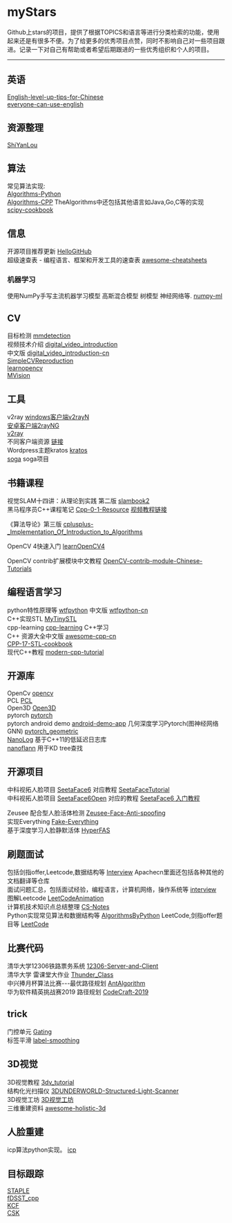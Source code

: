 # myStars
Github上stars的项目，提供了根据TOPICS和语言等进行分类检索的功能，使用起来还是有很多不便。为了给更多的优秀项目点赞，同时不影响自己对一些项目跟进。记录一下对自己有帮助或者希望后期跟进的一些优秀组织和个人的项目。
- - -
## 英语
[English-level-up-tips-for-Chinese](https://github.com/byoungd/English-level-up-tips-for-Chinese)   
[everyone-can-use-english](https://github.com/xiaolai/everyone-can-use-english)   

## 资源整理
[ShiYanLou](https://github.com/Ewenwan/ShiYanLou)   

## 算法
常见算法实现:   
[Algorithms-Python](https://github.com/TheAlgorithms/Python)   
[Algorithms-CPP](https://github.com/TheAlgorithms/C-Plus-Plus)   TheAlgorithms中还包括其他语言如Java,Go,C等的实现   
[scipy-cookbook](https://github.com/scipy/scipy-cookbook) 

## 信息
开源项目推荐更新 [HelloGitHub](https://github.com/521xueweihan/HelloGitHub)   
超级速查表 - 编程语言、框架和开发工具的速查表 [awesome-cheatsheets](https://github.com/skywind3000/awesome-cheatsheets)   

### 机器学习
使用NumPy手写主流机器学习模型 高斯混合模型 树模型 神经网络等. [numpy-ml](https://github.com/ddbourgin/numpy-ml)   

## CV
目标检测 [mmdetection](https://github.com/open-mmlab/mmdetection)   
视频技术介绍 [digital_video_introduction](https://github.com/leandromoreira/digital_video_introduction)  
中文版 [digital_video_introduction-cn](https://github.com/leandromoreira/digital_video_introduction/blob/master/README-cn.md)   
[SimpleCVReproduction](https://github.com/pprp/SimpleCVReproduction)   
[learnopencv](https://github.com/spmallick/learnopencv)   
[MVision](https://github.com/Ewenwan/MVision)   

## 工具
v2ray [windows客户端v2rayN](https://github.com/2dust/v2rayN)    
[安卓客户端2rayNG](https://github.com/2dust/v2rayNG)   
[v2ray](https://github.com/233boy/v2ray)   
不同客户端资源 [链接](https://www.v2ray.com/awesome/tools.html)   
Wordpress主题kratos [kratos](https://github.com/vtrois/kratos)   
[soga](https://github.com/sprov065/soga)  soga项目   

## 书籍课程
视觉SLAM十四讲：从理论到实践 第二版 [slambook2](https://github.com/gaoxiang12/slambook2)   
黑马程序员C++课程笔记 [Cpp-0-1-Resource](https://github.com/AnkerLeng/Cpp-0-1-Resource)  [视频教程链接](https://www.bilibili.com/video/av41559729/)   

《算法导论》第三版 [cplusplus-_Implementation_Of_Introduction_to_Algorithms](https://github.com/huaxz1986/cplusplus-_Implementation_Of_Introduction_to_Algorithms)   

OpenCV 4快速入门 [learnOpenCV4](https://github.com/fengzhenHIT/learnOpenCV4)   

OpenCV contrib扩展模块中文教程 [OpenCV-contrib-module-Chinese-Tutorials](https://github.com/fengzhenHIT/OpenCV-contrib-module-Chinese-Tutorials)   



## 编程语言学习
python特性原理等 [wtfpython](https://github.com/satwikkansal/wtfpython) 中文版 [wtfpython-cn](https://github.com/leisurelicht/wtfpython-cn)   
C++实现STL [MyTinySTL](https://github.com/Alinshans/MyTinySTL)   
cpp-learning [cpp-learning](https://github.com/fightingwangzq/cpp-learning) C++学习   
C++ 资源大全中文版 [awesome-cpp-cn](https://github.com/jobbole/awesome-cpp-cn)   
[CPP-17-STL-cookbook](https://github.com/xiaoweiChen/CPP-17-STL-cookbook)    
现代C++教程 [modern-cpp-tutorial](https://github.com/changkun/modern-cpp-tutorial)   
## 开源库
OpenCv [opencv](https://github.com/opencv/opencv)   
PCL [PCL](https://github.com/PointCloudLibrary/pcl)   
Open3D [Open3D](https://github.com/intel-isl/Open3D)   
pytorch [pytorch](https://github.com/pytorch/pytorch)   
pytorch android demo [android-demo-app](https://github.com/pytorch/android-demo-app)
几何深度学习Pytorch(图神经网络GNN) [pytorch_geometric](https://github.com/rusty1s/pytorch_geometric)   
[NanoLog](https://github.com/Iyengar111/NanoLog) 基于C++11的低延迟日志库   
[nanoflann](https://github.com/jlblancoc/nanoflann)  用于KD tree查找   
## 开源项目
中科视拓人脸项目 [SeetaFace6](https://github.com/seetafaceengine/SeetaFace6)  对应教程 [SeetaFaceTutorial](https://github.com/seetafaceengine/SeetaFaceTutorial)   
中科视拓人脸项目 [SeetaFace6Open](https://github.com/SeetaFace6Open/index)   对应的教程 [SeetaFace6 入门教程](http://leanote.com/blog/post/5e7d6cecab64412ae60016ef)


Zeusee 配合型人脸活体检测 [Zeusee-Face-Anti-spoofing](https://github.com/zeusees/Zeusee-Face-Anti-spoofing)   
实现Everything [Fake-Everything](https://github.com/LeiHao0/Fake-Everything)   
基于深度学习人脸静默活体 [HyperFAS](https://github.com/zeusees/HyperFAS)

## 刷题面试
包括剑指offer,Leetcode,数据结构等 [Interview](https://github.com/apachecn/Interview) Apachecn里面还包括各种其他的文档翻译等仓库   
面试问题汇总，包括面试经验，编程语言，计算机网络，操作系统等 [interview](https://github.com/huihut/interview)   
图解Leetcode [LeetCodeAnimation](https://github.com/MisterBooo/LeetCodeAnimation)   
计算机技术知识点总结整理 [CS-Notes](https://github.com/CyC2018/CS-Notes)  
Python实现常见算法和数据结构等 [AlgorithmsByPython](https://github.com/Jack-Lee-Hiter/AlgorithmsByPython) 
LeetCode,剑指offer题目等 [LeetCode](https://github.com/Jack-Cherish/LeetCode)   

## 比赛代码
清华大学12306铁路票务系统 [12306-Server-and-Client](https://github.com/DavidYQY/12306-Server-and-Client)   
清华大学 雷课堂大作业 [Thunder_Class](https://github.com/profthecopyright/Thunder_Class)   
中兴捧月杯算法比赛---最优路径规划 [AntAlgorithm](https://github.com/LadawnLn/ZhongXingCompetition-AntAlgorithm-)  
华为软件精英挑战赛2019 路径规划 [CodeCraft-2019](https://github.com/chierqj/CodeCraft-2019)   

## trick
门控单元 [Gating](https://github.com/antoine77340/LOUPE)   
标签平滑 [label-smoothing](https://github.com/seominseok0429/label-smoothing-visualization-pytorch)   


## 3D视觉
3D视觉教程 [3dv_tutorial](https://github.com/sunglok/3dv_tutorial)   
结构化光扫描仪 [3DUNDERWORLD-Structured-Light-Scanner](https://github.com/theICTlab/3DUNDERWORLD-Structured-Light-Scanner)   
3D视觉工坊 [3D视觉工坊](https://github.com/Tom-Hardy-3D-Vision-Workshop/awesome-3D-vision)   
三维重建资料 [awesome-holistic-3d](https://github.com/holistic-3d/awesome-holistic-3d)   

## 人脸重建
icp算法python实现。 [icp](https://github.com/ClayFlannigan/icp)   

## 目标跟踪 
[STAPLE](https://github.com/xuduo35/STAPLE)   
[fDSST_cpp](https://github.com/laeklee/fDSST_cpp)   
[KCF](https://github.com/foolwood/KCF)   
[CSK](https://github.com/foolwood/CSK)   

